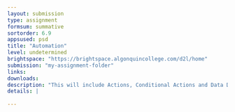 ```yaml
---
layout: submission
type: assignment
formsum: summative
sortorder: 6.9
appsused: psd
title: "Automation"
level: undetermined
brightspace: "https://brightspace.algonquincollege.com/d2l/home"
submission: "my-assignment-folder"
links:
downloads: 
description: "This will include Actions, Conditional Actions and Data Driven Graphics in Photoshop."
details: |
  
---
```

